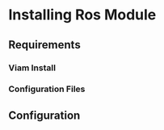 # Installing Ros Module

## Requirements

### Viam Install

### Configuration Files

## Configuration